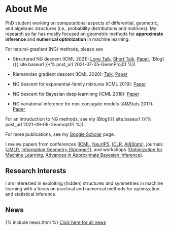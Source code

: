 # About Me

PhD student working on computational aspects of differential, geometric, and algebraic structures (i.e., probability distributions and matrices). My research so far has mostly focused on geometric methods for **approximate inference** and  **numerical optimization** in machine learning.


For natural-gradient (NG) methods, please see 
* Structured NG descent (ICML 2021): [Long Talk](https://download.dsf.tuhh.de/ig4ds22/videos/IG4DS-WuLin.mp4), [Short Talk](https://www.youtube.com/watch?v=vEY1ZxDJX8o&t=11s), [Paper](https://arxiv.org/abs/2102.07405), [Blog]({{ site.baseurl }}{% post_url 2021-07-05-GeomProj01 %})
* Riemannian gradient descent (ICML 2020): [Talk](https://www.youtube.com/watch?v=nu1hT-LExFg), [Paper](https://arxiv.org/abs/2002.10060)

* NG descent for exponential-family mixtures (ICML 2019): [Paper](https://arxiv.org/abs/1906.02914)
* NG descent for Bayesian deep learninng (ICML 2018): [Paper](https://arxiv.org/abs/1806.04854)
* NG variational inference for non-conjugate models (AI&Stats 2017): [Paper](https://arxiv.org/abs/1703.04265)


For an introduction to NG methods, see my [Blog]({{ site.baseurl }}{% post_url 2021-09-06-Geomopt01 %}).

For more publications, see my [Google Scholar](https://scholar.google.com/citations?user=sGl6muoAAAAJ&hl=en) page.

I review papers from conferences ([ICML](https://icml.cc/), [NeurIPS](https://nips.cc/), [ICLR](https://iclr.cc/), [AI&Stats](https://aistats.org/)), journals ([JMLR](https://www.jmlr.org/), [Information Geometry (Springer)](https://www.springer.com/journal/41884)), and workshops ([Optimization for Machine Learning](https://opt-ml.org/), [Advances in Approximate Bayesian Inference](http://approximateinference.org/)).

## Research Interests

I am interested in exploiting (hidden) structures and symmetries in machine learning with a focus on practical and numerical methods for optimization and statistical inference.

## News

{% include news.html %}
[Click here for all news](/news/)



